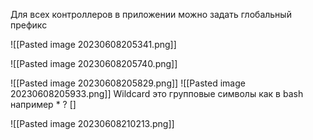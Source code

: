 Для всех контроллеров в приложении можно задать глобальный префикс

![[Pasted image 20230608205341.png]]


![[Pasted image 20230608205740.png]]

![[Pasted image 20230608205829.png]]
![[Pasted image 20230608205933.png]]
Wildcard это групповые символы как в bash например * ? []

![[Pasted image 20230608210213.png]]